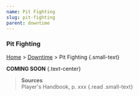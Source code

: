 ```yaml
---
name: Pit Fighting
slug: pit-fighting
parent: downtime
---
```

### Pit Fighting
[Home](home) > [Downtime](downtime) > Pit Fighting {.small-text}

**COMING SOON** {.text-center}

> **Sources** <br/>
> Player's Handbook, p. xxx
{.read .small-text}
